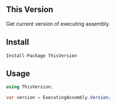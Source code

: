 ## This Version

Get current version of executing assembly.

## Install

```
Install-Package ThisVersion
```

## Usage

```csharp
using ThisVersion;

var version = ExecutingAssembly.Version;
```